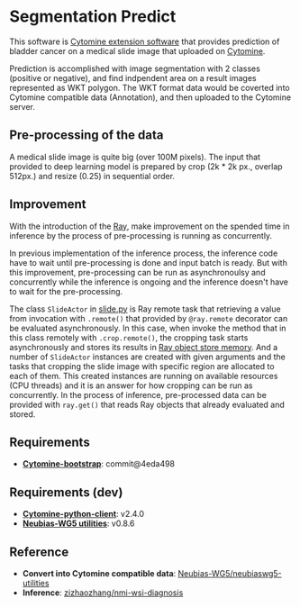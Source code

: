 # Segmentation Predict
This software is [Cytomine extension software](https://doc.uliege.cytomine.org/display/ALGODOC/Overview) that provides prediction of bladder cancer on a medical slide image that uploaded on [Cytomine](https://uliege.cytomine.org/). 

Prediction is accomplished with image segmentation with 2 classes (positive or negative), and find indpendent area on a result images represented as WKT polygon. The WKT format data would be coverted into Cytomine compatible data (Annotation), and then uploaded to the Cytomine server.

## Pre-processing of the data
A medical slide image is quite big (over 100M pixels). 
The input that provided to deep learning model is prepared by crop (2k * 2k px., overlap 512px.) and resize (0.25) in sequential order.

## Improvement
With the introduction of the [Ray](https://github.com/ray-project/ray), make improvement on the spended time in inference by the process of pre-processing is running as concurrently.

In previous implementation of the inference process, the inference code have to wait until pre-processing is done and input batch is ready. But with this improvement, pre-processing can be run as asynchronoulsy and concurrently while the inference is ongoing and the inference doesn't have to wait for the pre-processing.

The class ```SlideActor``` in [slide.py](https://github.com/fibremint/cm-software_segmentation-predict/blob/master/segmentation/slide.py) is Ray remote task that retrieving a value from invocation with ```.remote()``` that provided by ```@ray.remote``` decorator can be evaluated asynchronously. In this case, when invoke the method that in this class remotely with ```.crop.remote()```, the cropping task starts asynchronously and stores its results in [Ray object store memory](https://docs.ray.io/en/releases-0.7.6/memory-management.html). And a number of ```SlideActor``` instances are created with given arguments and the tasks that cropping the slide image with specific region are allocated to each of them. This created instances are running on available resources (CPU threads) and it is an answer for how cropping can be run as concurrently. In the process of inference, pre-processed data can be provided with ```ray.get()``` that reads Ray objects that already evaluated and stored.

## Requirements
* [**Cytomine-bootstrap**](https://github.com/Cytomine-ULiege/Cytomine-bootstrap/tree/2019.1): commit@4eda498

## Requirements (dev)
* [**Cytomine-python-client**](https://github.com/Cytomine-ULiege/Cytomine-python-client): v2.4.0
* [**Neubias-WG5 utilities**](https://github.com/Neubias-WG5/neubiaswg5-utilities): v0.8.6

## Reference
* **Convert into Cytomine compatible data**: [Neubias-WG5/neubiaswg5-utilities](https://github.com/Neubias-WG5/neubiaswg5-utilities)
* **Inference**: [zizhaozhang/nmi-wsi-diagnosis](https://github.com/zizhaozhang/nmi-wsi-diagnosis)